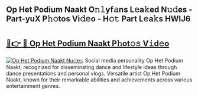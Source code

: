 ## Op Het Podium Naakt O𝚗𝚕yf𝚊ns L𝚎a𝚔ed N𝚞𝚍es - Part-yuX P𝚑𝚘tos Vi𝚍𝚎o - H𝚘𝚝 Part L𝚎a𝚔s HWIJ6

# <h2><a href="http://kf4n9yo.oniu.top/?m=Op+Het+Podium+Naakt">🔗👉 🔴 Op Het Podium Naakt P𝚑ot𝚘𝚜 V𝚒d𝚎o</a></h2>

[![Op Het Podium Naakt Nu𝚍e𝚜](https://i.imgur.com/0qMVB7G.gif)](http://kf4n9yo.oniu.top/?m=Op+Het+Podium+Naakt)
Social media personality Op Het Podium Naakt, recognized for disseminating dance and lifestyle ideas through dance presentations and personal vlogs. Versatile artist Op Het Podium Naakt, known for their remarkable abilities and achievements across various entertainment genres.  
